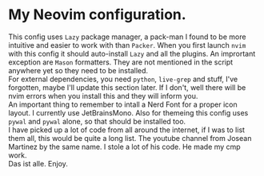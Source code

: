 # My Neovim configuration.
This config uses ```Lazy``` package manager, a pack-man I found to be more intuitive and easier to work with than ```Packer```. When you first launch ```nvim``` with this config it should auto-install ```Lazy``` and all the plugins. An imprortant exception are ```Mason``` formatters. They are not mentioned in the script anywhere yet so they need to be installed.</br>
For external dependencies, you need ```python```, ```live-grep``` and stuff, I've forgotten, maybe I'll update this section later. If I don't, well there will be nvim errors when you install this and they will inform you. </br>
An important thing to remember to intall a Nerd Font for a proper icon layout. I currently use JetBrainsMono. Also for themeing this config uses ```pywal``` and ```pywal``` alone, so that should be installed too.</br>
I have picked up a lot of code from all around the internet, if I was to list them all, this would be quite a long list. The youtube channel from Josean Martinez by the same name. I stole a lot of his code. He made my cmp work.
</br>
Das ist alle. Enjoy.
